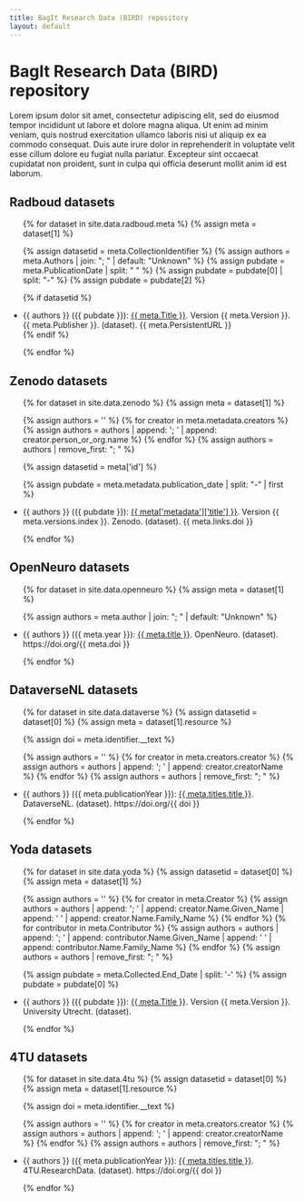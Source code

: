 ```yaml
---
title: BagIt Research Data (BIRD) repository
layout: default
---
```


# BagIt Research Data (BIRD) repository

Lorem ipsum dolor sit amet, consectetur adipiscing elit, sed do eiusmod tempor incididunt ut labore et dolore magna aliqua. Ut enim ad minim veniam, quis nostrud exercitation ullamco laboris nisi ut aliquip ex ea commodo consequat. Duis aute irure dolor in reprehenderit in voluptate velit esse cillum dolore eu fugiat nulla pariatur. Excepteur sint occaecat cupidatat non proident, sunt in culpa qui officia deserunt mollit anim id est laborum.

## Radboud datasets

<ul>
{% for dataset in site.data.radboud.meta %}
{% assign meta = dataset[1] %}

{% assign datasetid = meta.CollectionIdentifier %}
{% assign authors = meta.Authors | join: "; " | default: "Unknown"  %}
{% assign pubdate = meta.PublicationDate | split: " " %}
{% assign pubdate = pubdate[0] | split: "-" %}
{% assign pubdate = pubdate[2] %}

{% if datasetid %}
<li>
{{ authors }} ({{ pubdate }}): <a href="radboud/{{ datasetid }}">{{ meta.Title }}</a>. Version {{ meta.Version }}. {{ meta.Publisher }}. (dataset). {{ meta.PersistentURL }}
</li>
{% endif %}

{% endfor %}
</ul>

## Zenodo datasets

<ul>
{% for dataset in site.data.zenodo %}
{% assign meta = dataset[1] %}

{% assign authors = '' %}
{% for creator in meta.metadata.creators %}
{% assign authors = authors | append: '; ' | append: creator.person_or_org.name %}
{% endfor %}
{% assign authors = authors | remove_first: "; " %}

{% assign datasetid = meta['id'] %}

{% assign pubdate = meta.metadata.publication_date | split: "-" | first %}

<li>
{{ authors }} ({{ pubdate }}): <a href="zenodo/{{ datasetid }}">{{ meta['metadata']['title'] }}</a>. Version {{ meta.versions.index }}. Zenodo. (dataset). {{ meta.links.doi }}
</li>

{% endfor %}
</ul>

## OpenNeuro datasets

<ul>
{% for dataset in site.data.openneuro %}
{% assign meta = dataset[1] %}

{% assign authors = meta.author | join: "; " | default: "Unknown"  %}

<li>
{{ authors }} ({{ meta.year }}): <a href="openneuro/{{ meta.id }}">{{ meta.title }}</a>. OpenNeuro. (dataset). https://doi.org/{{ meta.doi }}
</li>

{% endfor %}
</ul>

## DataverseNL datasets

<ul>
{% for dataset in site.data.dataverse %}
{% assign datasetid = dataset[0] %}
{% assign meta = dataset[1].resource %}

{% assign doi = meta.identifier.__text %}

{% assign authors = '' %}
{% for creator in meta.creators.creator %}
{% assign authors = authors | append: '; ' | append: creator.creatorName %}
{% endfor %}
{% assign authors = authors | remove_first: "; " %}

<li>
{{ authors }} ({{ meta.publicationYear }}): <a href="dataverse/{{ datasetid }}">{{ meta.titles.title }}</a>. DataverseNL. (dataset). https://doi.org/{{ doi }}
</li>

{% endfor %}
</ul>

## Yoda datasets

<ul>
{% for dataset in site.data.yoda %}
{% assign datasetid = dataset[0] %}
{% assign meta = dataset[1] %}

{% assign authors = '' %}
{% for creator in meta.Creator %}
{% assign authors = authors | append: '; ' | append: creator.Name.Given_Name | append: ' ' | append: creator.Name.Family_Name %}
{% endfor %}
{% for contributor in meta.Contributor %}
{% assign authors = authors | append: '; ' | append: contributor.Name.Given_Name | append: ' ' | append: contributor.Name.Family_Name %}
{% endfor %}
{% assign authors = authors | remove_first: "; " %}

{% assign pubdate = meta.Collected.End_Date | split: '-' %}
{% assign pubdate = pubdate[0] %}
  
<li>
{{ authors }} ({{ pubdate }}): <a href="yoda/{{ datasetid }}">{{ meta.Title }}</a>. Version {{ meta.Version }}. University Utrecht. (dataset).
</li>

{% endfor %}
</ul>

## 4TU datasets

<ul>
{% for dataset in site.data.4tu %}
{% assign datasetid = dataset[0] %}
{% assign meta = dataset[1].resource %}

{% assign doi = meta.identifier.__text %}

{% assign authors = '' %}
{% for creator in meta.creators.creator %}
{% assign authors = authors | append: '; ' | append: creator.creatorName %}
{% endfor %}
{% assign authors = authors | remove_first: "; " %}

<li>
{{ authors }} ({{ meta.publicationYear }}): <a href="4tu/{{ datasetid }}">{{ meta.titles.title }}</a>. 4TU.ResearchData. (dataset). https://doi.org/{{ doi }}
</li>

{% endfor %}
</ul>
